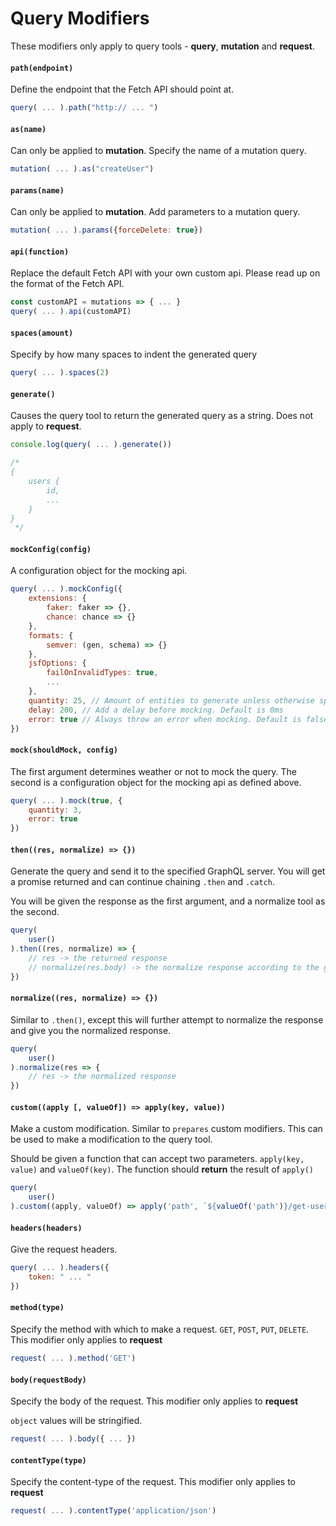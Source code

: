 # Query Modifiers

These modifiers only apply to query tools - **query**, **mutation** and **request**.

#### `path(endpoint)`

Define the endpoint that the Fetch API should point at.

```javascript
query( ... ).path("http:// ... ")
```

#### `as(name)`

Can only be applied to **mutation**. Specify the name of a mutation query.

```javascript
mutation( ... ).as("createUser")
```

#### `params(name)`

Can only be applied to **mutation**. Add parameters to a mutation query.

```javascript
mutation( ... ).params({forceDelete: true})
```

#### `api(function)`

Replace the default Fetch API with your own custom api. Please read up on the format of the Fetch API.

```javascript
const customAPI = mutations => { ... }
query( ... ).api(customAPI)
```

#### `spaces(amount)`

Specify by how many spaces to indent the generated query

```javascript
query( ... ).spaces(2)
```

#### `generate()`

Causes the query tool to return the generated query as a string. Does not apply to **request**.

```javascript
console.log(query( ... ).generate())

/*
{
    users {
        id,
        ...
    }
}
 */
```

#### `mockConfig(config)`

A configuration object for the mocking api.

```javascript
query( ... ).mockConfig({
    extensions: {
        faker: faker => {},
        chance: chance => {}
    },
    formats: {
        semver: (gen, schema) => {}
    },
    jsfOptions: {
        failOnInvalidTypes: true,
        ...
    },
    quantity: 25, // Amount of entities to generate unless otherwise specified in a query
    delay: 200, // Add a delay before mocking. Default is 0ms
    error: true // Always throw an error when mocking. Default is false
})
```

#### `mock(shouldMock, config)`

The first argument determines weather or not to mock the query. The second is a configuration object for the mocking api as defined above.

```javascript
query( ... ).mock(true, {
    quantity: 3,
    error: true
})
```

#### `then((res, normalize) => {})`

Generate the query and send it to the specified GraphQL server. You will get a promise returned and can continue chaining `.then` and `.catch`.

You will be given the response as the first argument, and a normalize tool as the second.

```javascript
query(
    user()
).then((res, normalize) => {
    // res -> the returned response
    // normalize(res.body) -> the normalize response according to the given model structure.
})
```

#### `normalize((res, normalize) => {})`

Similar to `.then()`, except this will further attempt to normalize the response and give you the normalized response.

```javascript
query(
    user()
).normalize(res => {
    // res -> the normalized response
})
```

#### `custom((apply [, valueOf]) => apply(key, value))`

Make a custom modification. Similar to `prepares` custom modifiers. This can be used to make a modification to the query tool.

Should be given a function that can accept two parameters. `apply(key, value)` and `valueOf(key)`. The function should **return** the result of `apply()`

```javascript
query(
    user()
).custom((apply, valueOf) => apply('path', `${valueOf('path')}/get-users`))
```

#### `headers(headers)`

Give the request headers.

```javascript
query( ... ).headers({
    token: " ... "
})
```

#### `method(type)`

Specify the method with which to make a request. `GET`, `POST`, `PUT`, `DELETE`. This modifier only applies to **request**

```javascript
request( ... ).method('GET')
```

#### `body(requestBody)`

Specify the body of the request. This modifier only applies to **request**

`object` values will be stringified.

```javascript
request( ... ).body({ ... })
```

#### `contentType(type)`

Specify the content-type of the request. This modifier only applies to **request**

```javascript
request( ... ).contentType('application/json')
```